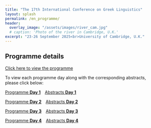 ```yaml
---
title: "The 17th International Conference on Greek Linguistics"
layout: splash
permalink: /en_programme/
header:
  overlay_image: "/assets/images/river_cam.jpg"
  # caption: 'Photo of the river in Cambridge, U.K.'
excerpt: "23-26 September 2025<br>University of Cambridge, U.K."
---
```


## Programme details

[Click here to view the programme](/downloads/Programme_17_07.pdf)



To view each programme day along with the corresponding abstracts, please click below:

<div style="display: flex; flex-direction: column; gap: 1em;">

  <div style="display: flex; gap: 1em;">
    <a class="day-button" href="/downloads/Programme_07_06_1-2.pdf">Programme <strong>Day 1</strong></a>
    <a class="day-button" href="#">Abstracts <strong>Day 1</strong></a>
  </div>

  <div style="display: flex; gap: 1em;">
    <a class="day-button" href="/downloads/Programme_07_06_3-5.pdf">Programme <strong>Day 2</strong></a>
    <a class="day-button" href="#">Abstracts <strong>Day 2</strong></a>
  </div>

  <div style="display: flex; gap: 1em;">
    <a class="day-button" href="/downloads/Programme_07_06_6-8.pdf">Programme <strong>Day 3</strong></a>
    <a class="day-button" href="#">Abstracts <strong>Day 3</strong></a>
  </div>

  <div style="display: flex; gap: 1em;">
    <a class="day-button" href="/downloads/Programme_07_06_9-10.pdf">Programme <strong>Day 4</strong></a>
    <a class="day-button" href="#">Abstracts <strong>Day 4</strong></a>
  </div>

</div>



